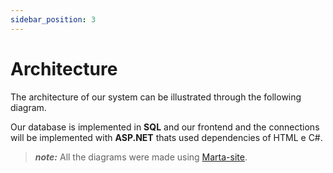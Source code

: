 ```yaml
---
sidebar_position: 3
---
```


# Architecture

The architecture of our system can be illustrated through the following diagram.

Our database is implemented in **SQL** and our frontend and the connections will be implemented with **ASP.NET** thats used dependencies of HTML e C#.

> **_note:_**  All the diagrams were made using [Marta-site]().